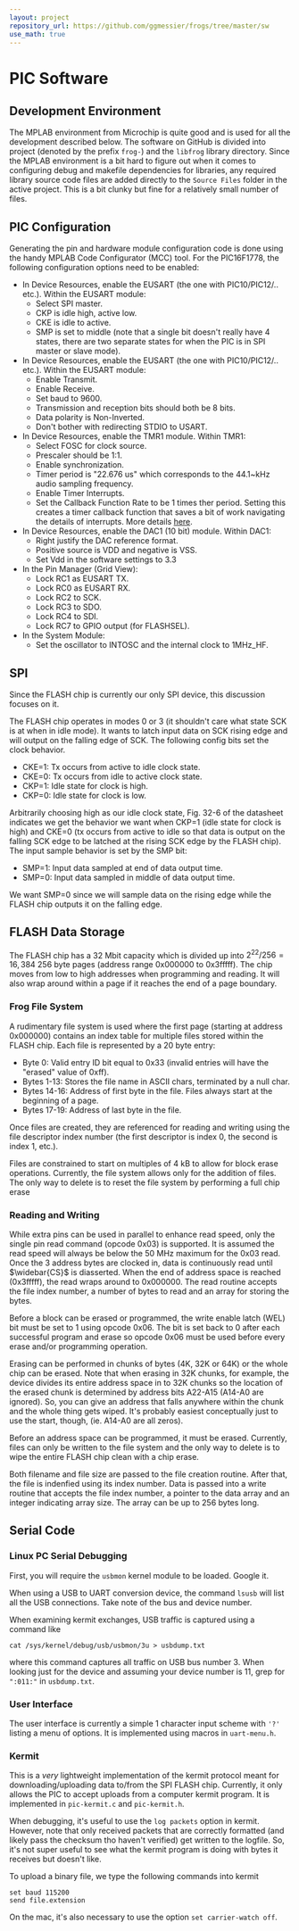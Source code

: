 ```yaml
---
layout: project
repository_url: https://github.com/ggmessier/frogs/tree/master/sw
use_math: true
---
```

# PIC Software


## Development Environment

The MPLAB environment from Microchip is quite good and is used for all the development described below.  The software on GitHub is divided into project (denoted by the prefix ``frog-``) and the ``libfrog`` library directory.  Since the MPLAB environment is a bit hard to figure out when it comes to configuring debug and makefile dependencies for libraries, any required library source code files are added directly to the ``Source Files`` folder in the active project.  This is a bit clunky but fine for a relatively small number of files.


## PIC Configuration

Generating the pin and hardware module configuration code is done using the handy MPLAB Code Configurator (MCC) tool.  For the PIC16F1778, the following configuration options need to be enabled:
- In Device Resources, enable the EUSART (the one with PIC10/PIC12/.. etc.).  Within the EUSART module:
  - Select SPI master.
  - CKP is idle high, active low.
  - CKE is idle to active.
  - SMP is set to middle (note that a single bit doesn't really have 4 states, there are two separate states for when the PIC is in SPI master or slave mode).
- In Device Resources, enable the EUSART (the one with PIC10/PIC12/.. etc.).  Within the EUSART module:
  - Enable Transmit.
  - Enable Receive.
  - Set baud to 9600.
  - Transmission and reception bits should both be 8 bits.
  - Data polarity is Non-Inverted.
  - Don't bother with redirecting STDIO to USART.
- In Device Resources, enable the TMR1 module.  Within TMR1:
  - Select FOSC for clock source.
  - Prescaler should be 1:1.
  - Enable synchronization.
  - Timer period is "22.676 us" which corresponds to the 44.1~kHz audio sampling frequency.
  - Enable Timer Interrupts.
  - Set the Callback Function Rate to be 1 times ther period.  Setting this creates a timer callback function that saves a bit of work navigating the details of interrupts.  More details [here](http://microchip.com/projects:callback).
- In Device Resources, enable the DAC1 (10 bit) module.  Within DAC1:
  - Right justify the DAC reference format.
  - Positive source is VDD and negative is VSS.
  - Set Vdd in the software settings to 3.3
- In the Pin Manager (Grid View):
  - Lock RC1 as EUSART TX.
  - Lock RC0 as EUSART RX.
  - Lock RC2 to SCK.
  - Lock RC3 to SDO.
  - Lock RC4 to SDI.
  - Lock RC7 to GPIO output (for FLASHSEL).
- In the System Module:
  - Set the oscillator to INTOSC and the internal clock to 1MHz_HF.


## SPI

Since the FLASH chip is currently our only SPI device, this discussion focuses on it.

The FLASH chip operates in modes 0 or 3 (it shouldn't care what state SCK is at when in idle mode).  It wants to latch input data on SCK rising edge and will output on the falling edge of SCK.  The following config bits set the clock behavior.

- CKE=1: Tx occurs from active to idle clock state.
- CKE=0: Tx occurs from idle to active clock state.
- CKP=1: Idle state for clock is high.
- CKP=0: Idle state for clock is low.

Arbitrarily choosing high as our idle clock state, Fig. 32-6 of the datasheet indicates we get the behavior we want when CKP=1 (idle state for clock is high) and CKE=0 (tx occurs from active to idle so that data is output on the falling SCK edge to be latched at the rising SCK edge by the FLASH chip).  The input sample behavior is set by the SMP bit:

- SMP=1: Input data sampled at end of data output time.
- SMP=0: Input data sampled in middle of data output time.

We want SMP=0 since we will sample data on the rising edge while the FLASH chip outputs it on the falling edge.

## FLASH Data Storage

The FLASH chip has a 32 Mbit capacity which is divided up into $2^{22}/256 = 16,384$ 256 byte pages (address range 0x000000 to 0x3fffff).  The chip moves from low to high addresses when programming and reading.  It will also wrap around within a page if it reaches the end of a page boundary.

### Frog File System

A rudimentary file system is used where the first page (starting at address 0x000000) contains an index table for multiple files stored within the FLASH chip.  Each file is represented by a 20 byte entry:
- Byte 0: Valid entry ID bit equal to 0x33 (invalid entries will have the "erased" value of 0xff).
- Bytes 1-13: Stores the file name in ASCII chars, terminated by a null char.
- Bytes 14-16: Address of first byte in the file.  Files always start at the beginning of a page.
- Bytes 17-19: Address of last byte in the file.

Once files are created, they are referenced for reading and writing using the file descriptor index number (the first descriptor is index 0, the second is index 1, etc.).


Files are constrained to start on multiples of 4 kB to allow for block erase operations.  Currently, the file system allows only for the addition of files.  The only way to delete is to reset the file system by performing a full chip erase 



### Reading and Writing

While extra pins can be used in parallel to enhance read speed, only the single pin read command (opcode 0x03) is supported.  It is assumed the read speed will always be below the 50 MHz maximum for the 0x03 read.  Once the 3 address bytes are clocked in, data is continuously read until $\widebar{CS}$ is diasserted.  When the end of address space is reached (0x3fffff), the read wraps around to 0x000000.  The read routine accepts the file index number, a number of bytes to read and an array for storing the bytes.

Before a block can be erased or programmed, the write enable latch (WEL) bit must be set to 1 using opcode 0x06.  The bit is set back to 0 after each successful program and erase so opcode 0x06 must be used before every erase and/or programming operation.

Erasing can be performed in chunks of bytes (4K, 32K or 64K) or the whole chip can be erased.  Note that when erasing in 32K chunks, for example, the device divides its entire address space in to 32K chunks so the location of the erased chunk is determined by address bits A22-A15 (A14-A0 are ignored).  So, you can give an address that falls anywhere within the chunk and the whole thing gets wiped.  It's probably easiest conceptually just to use the start, though, (ie. A14-A0 are all zeros).

Before an address space can be programmed, it must be erased.  Currently, files can only be written to the file system and the only way to delete is to wipe the entire FLASH chip clean with a chip erase.

Both filename and file size are passed to the file creation routine.  After that, the file is indenfied using its index number.  Data is passed into a write routine that accepts the file index number, a pointer to the data array and an integer indicating array size.  The array can be up to 256 bytes long.



## Serial Code

### Linux PC Serial Debugging
First, you will require the `usbmon` kernel module to be loaded.  Google it.

When using a USB to UART conversion device, the command `lsusb` will list all the USB connections.  Take note of the bus and device number.

When examining kermit exchanges, USB traffic is captured using a command like

`cat /sys/kernel/debug/usb/usbmon/3u > usbdump.txt`

where this command captures all traffic on USB bus number 3.  When looking just for the device and assuming your device number is 11, grep for `":011:"` in `usbdump.txt`.

### User Interface
The user interface is currently a simple 1 character input scheme with `'?'` listing a menu of options.  It is implemented using macros in `uart-menu.h`.

### Kermit
This is a *very* lightweight implementation of the kermit protocol meant for downloading/uploading data to/from the SPI FLASH chip.  Currently, it only allows the PIC to accept uploads from a computer kermit program.  It is implemented in `pic-kermit.c` and `pic-kermit.h`.

When debugging, it's useful to use the `log packets` option in kermit.  However, note that only received packets that are correctly formatted (and likely pass the checksum tho haven't verified) get written to the logfile.  So, it's not super useful to see what the kermit program is doing with bytes it receives but doesn't like.

To upload a binary file, we type the following commands into kermit

```
set baud 115200
send file.extension
```

On the mac, it's also necessary to use the option `set carrier-watch off`.


